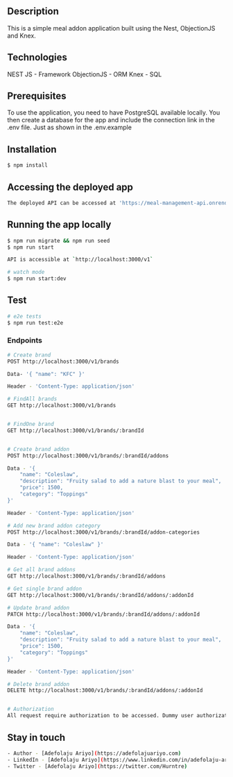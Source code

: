 ## Description

This is a simple meal addon application built using the Nest, ObjectionJS and Knex.

## Technologies

NEST JS - Framework
ObjectionJS - ORM
Knex - SQL

## Prerequisites

To use the application, you need to have PostgreSQL available locally. You then create a database for the app and include the connection link in the .env file. Just as shown in the .env.example

## Installation

```bash
$ npm install
```

## Accessing the deployed app

```bash
The deployed API can be accessed at 'https://meal-management-api.onrender.com/v1'
```

## Running the app locally

```bash
$ npm run migrate && npm run seed
$ npm run start

API is accessible at `http://localhost:3000/v1`

# watch mode
$ npm run start:dev

```

## Test

```bash
# e2e tests
$ npm run test:e2e
```

### Endpoints

```bash
# Create brand
POST http://localhost:3000/v1/brands

Data- '{ "name": "KFC" }'

Header - 'Content-Type: application/json'

# FindAll brands
GET http://localhost:3000/v1/brands


# FindOne brand
GET http://localhost:3000/v1/brands/:brandId


# Create brand addon
POST http://localhost:3000/v1/brands/:brandId/addons

Data - '{
    "name": "Coleslaw",
    "description": "Fruity salad to add a nature blast to your meal",
    "price": 1500,
    "category": "Toppings"
}'

Header - 'Content-Type: application/json'

# Add new brand addon category
POST http://localhost:3000/v1/brands/:brandId/addon-categories

Data - '{ "name": "Coleslaw" }'

Header - 'Content-Type: application/json'

# Get all brand addons
GET http://localhost:3000/v1/brands/:brandId/addons

# Get single brand addon
GET http://localhost:3000/v1/brands/:brandId/addons/:addonId

# Update brand addon
PATCH http://localhost:3000/v1/brands/:brandId/addons/:addonId

Data - '{
    "name": "Coleslaw",
    "description": "Fruity salad to add a nature blast to your meal",
    "price": 1500,
    "category": "Toppings"
}'

Header - 'Content-Type: application/json'

# Delete brand addon
DELETE http://localhost:3000/v1/brands/:brandId/addons/:addonId


# Authorization
All request require authorization to be accessed. Dummy user authorization token can be accessed at 'src/utilities/DummyUsers.ts'

```

## Stay in touch

```bash
- Author - [Adefolaju Ariyo](https://adefolajuariyo.com)
- LinkedIn - [Adefolaju Ariyo](https://www.linkedin.com/in/adefolaju-ariyo-527a49113//)
- Twitter - [Adefolaju Ariyo](https://twitter.com/Hurntre)

```
